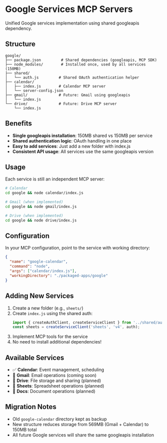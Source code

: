 # Google Services MCP Servers

Unified Google services implementation using shared googleapis dependency.

## Structure

```
google/
├── package.json         # Shared dependencies (googleapis, MCP SDK)
├── node_modules/        # Installed once, used by all services (150MB)
├── shared/
│   └── auth.js         # Shared OAuth authentication helper
├── calendar/
│   ├── index.js        # Calendar MCP server
│   └── server-config.json
├── gmail/              # Future: Gmail using googleapis
│   └── index.js
└── drive/              # Future: Drive MCP server
    └── index.js
```

## Benefits

- **Single googleapis installation**: 150MB shared vs 150MB per service
- **Shared authentication logic**: OAuth handling in one place
- **Easy to add services**: Just add a new folder with index.js
- **Consistent API usage**: All services use the same googleapis version

## Usage

Each service is still an independent MCP server:

```bash
# Calendar
cd google && node calendar/index.js

# Gmail (when implemented)
cd google && node gmail/index.js

# Drive (when implemented)
cd google && node drive/index.js
```

## Configuration

In your MCP configuration, point to the service with working directory:

```json
{
  "name": "google-calendar",
  "command": "node",
  "args": ["calendar/index.js"],
  "workingDirectory": "./packaged-apps/google"
}
```

## Adding New Services

1. Create a new folder (e.g., `sheets/`)
2. Create `index.js` using the shared auth:
   ```javascript
   import { createAuthClient, createServiceClient } from '../shared/auth.js';
   const sheets = createServiceClient('sheets', 'v4', auth);
   ```
3. Implement MCP tools for the service
4. No need to install additional dependencies!

## Available Services

- ✅ **Calendar**: Event management, scheduling
- 🚧 **Gmail**: Email operations (coming soon)
- 🚧 **Drive**: File storage and sharing (planned)
- 🚧 **Sheets**: Spreadsheet operations (planned)
- 🚧 **Docs**: Document operations (planned)

## Migration Notes

- Old `google-calendar` directory kept as backup
- New structure reduces storage from 569MB (Gmail + Calendar) to 150MB total
- All future Google services will share the same googleapis installation